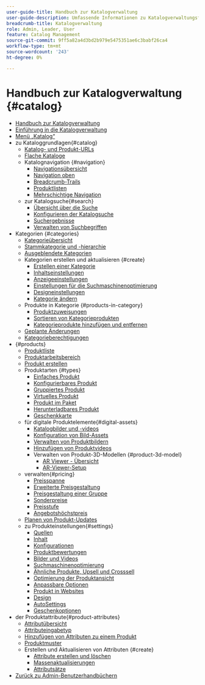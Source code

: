 ```yaml
---
user-guide-title: Handbuch zur Katalogverwaltung
user-guide-description: Umfassende Informationen zu Katalogverwaltungsfunktionen für Adobe Commerce- und Magento Open Source-Administratoren und E-Commerce-Marketing-Experten.
breadcrumb-title: Katalogverwaltung
role: Admin, Leader, User
feature: Catalog Management
source-git-commit: 9ff5a82a4d3bd2b979e5475351ae6c3babf26ca4
workflow-type: tm+mt
source-wordcount: '243'
ht-degree: 0%

---
```



# Handbuch zur Katalogverwaltung {#catalog}

+ [Handbuch zur Katalogverwaltung](guide-overview.md)
+ [Einführung in die Katalogverwaltung](introduction.md)
+ [Menü „Katalog“](catalog-menu.md)
+ zu Kataloggrundlagen{#catalog}
   + [Katalog- und Produkt-URLs](catalog-urls.md)
   + [Flache Kataloge](catalog-flat.md)
   + Katalognavigation {#navigation}
      + [Navigationsübersicht](navigation.md)
      + [Navigation oben](navigation-top.md)
      + [Breadcrumb-Trails](navigation-breadcrumb-trail.md)
      + [Produktlisten](navigation-product-listings.md)
      + [Mehrschichtige Navigation](navigation-layered.md)
   + zur Katalogsuche{#search}
      + [Übersicht über die Suche](search.md)
      + [Konfigurieren der Katalogsuche](search-configuration.md)
      + [Suchergebnisse](search-results.md)
      + [Verwalten von Suchbegriffen](search-terms.md)
+ Kategorien {#categories}
   + [Kategorieübersicht](categories.md)
   + [Stammkategorie und -hierarchie](category-root.md)
   + [Ausgeblendete Kategorien](category-hidden.md)
   + Kategorien erstellen und aktualisieren {#create}
      + [Erstellen einer Kategorie](category-create.md)
      + [Inhaltseinstellungen](categories-content-settings.md)
      + [Anzeigeeinstellungen](categories-display-settings.md)
      + [Einstellungen für die Suchmaschinenoptimierung](categories-search-engine-optimization.md)
      + [Designeinstellungen](categories-custom-design.md)
      + [Kategorie ändern](category-modify.md)
   + Produkte in Kategorie {#products-in-category}
      + [Produktzuweisungen](categories-product-assignments.md)
      + [Sortieren von Kategorieprodukten](category-products-sort.md)
      + [Kategorieprodukte hinzufügen und entfernen](category-products-add.md)
   + [Geplante Änderungen](category-scheduled-changes.md)
   + [Kategorieberechtigungen](category-permissions.md)
+ {#products}
   + [Produktliste](products-list.md)
   + [Produktarbeitsbereich](product-workspace.md)
   + [Produkt erstellen](product-create.md)
   + Produktarten {#types}
      + [Einfaches Produkt](product-create-simple.md)
      + [Konfigurierbares Produkt](product-create-configurable.md)
      + [Gruppiertes Produkt](product-create-grouped.md)
      + [Virtuelles Produkt](product-create-virtual.md)
      + [Produkt im Paket](product-create-bundle.md)
      + [Herunterladbares Produkt](product-create-downloadable.md)
      + [Geschenkkarte](product-gift-card-create.md)
   + für digitale Produktelemente{#digital-assets}
      + [Katalogbilder und -videos](catalog-images-video.md)
      + [Konfiguration von Bild-Assets](product-image-config.md)
      + [Verwalten von Produktbildern](product-image.md)
      + [Hinzufügen von Produktvideos](product-video.md)
      + Verwalten von Produkt-3D-Modellen {#product-3d-model}
         + [AR Viewer - Übersicht](ar-viewer-overview.md)
         + [AR-Viewer-Setup](ar-viewer-setup.md)
   + verwalten{#pricing}
      + [Preisspanne](catalog-price-scope.md)
      + [Erweiterte Preisgestaltung](pricing-advanced.md)
      + [Preisgestaltung einer Gruppe](product-price-group.md)
      + [Sonderpreise](product-price-special.md)
      + [Preisstufe](product-price-tier.md)
      + [Angebotshöchstpreis](product-price-minimum-advertised.md)
   + [Planen von Produkt-Updates](product-scheduled-changes.md)
   + zu Produkteinstellungen{#settings}
      + [Quellen](sources.md)
      + [Inhalt](product-content.md)
      + [Konfigurationen](product-configurations.md)
      + [Produktbewertungen](settings-advanced-product-reviews.md)
      + [Bilder und Videos](product-images-and-video.md)
      + [Suchmaschinenoptimierung](product-search-engine-optimization.md)
      + [Ähnliche Produkte, Upsell und Crosssell](related-products-up-sells-cross-sells.md)
      + [Optimierung der Produktansicht](product-view-optimization.md)
      + [Anpassbare Optionen](settings-advanced-custom-options.md)
      + [Produkt in Websites](settings-basic-websites.md)
      + [Design](settings-advanced-design.md)
      + [AutoSettings](product-autosettings.md)
      + [Geschenkoptionen](product-gift-options.md)
+ der Produktattribute{#product-attributes}
   + [Attributübersicht](product-attributes.md)
   + [Attributeingabetyp](attributes-input-types.md)
   + [Hinzufügen von Attributen zu einem Produkt](product-attributes-add.md)
   + [Produktmuster](swatches.md)
   + Erstellen und Aktualisieren von Attributen {#create}
      + [Attribute erstellen und löschen](attribute-product-create.md)
      + [Massenaktualisierungen](bulk-product-attribute-update.md)
      + [Attributsätze](attribute-sets.md)
+ [Zurück zu Admin-Benutzerhandbüchern](https://experienceleague.adobe.com/de/docs/commerce-admin/user-guides/home)


